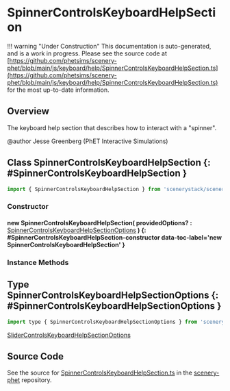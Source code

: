 # SpinnerControlsKeyboardHelpSection

!!! warning "Under Construction"
    This documentation is auto-generated, and is a work in progress. Please see the source code at
    [https://github.com/phetsims/scenery-phet/blob/main/js/keyboard/help/SpinnerControlsKeyboardHelpSection.ts](https://github.com/phetsims/scenery-phet/blob/main/js/keyboard/help/SpinnerControlsKeyboardHelpSection.ts) for the most up-to-date information.

## Overview

The keyboard help section that describes how to interact with a "spinner".

@author Jesse Greenberg (PhET Interactive Simulations)

## Class SpinnerControlsKeyboardHelpSection {: #SpinnerControlsKeyboardHelpSection }


```js
import { SpinnerControlsKeyboardHelpSection } from 'scenerystack/scenery-phet';
```
### Constructor

#### new SpinnerControlsKeyboardHelpSection( providedOptions? : <span style="font-weight: 400;">[SpinnerControlsKeyboardHelpSectionOptions](../scenery-phet/SpinnerControlsKeyboardHelpSection.md#SpinnerControlsKeyboardHelpSectionOptions)</span> ) {: #SpinnerControlsKeyboardHelpSection-constructor data-toc-label='new SpinnerControlsKeyboardHelpSection' }

### Instance Methods





## Type SpinnerControlsKeyboardHelpSectionOptions {: #SpinnerControlsKeyboardHelpSectionOptions }


```js
import type { SpinnerControlsKeyboardHelpSectionOptions } from 'scenerystack/scenery-phet';
```


[SliderControlsKeyboardHelpSectionOptions](../scenery-phet/SliderControlsKeyboardHelpSection.md#SliderControlsKeyboardHelpSectionOptions)



## Source Code

See the source for [SpinnerControlsKeyboardHelpSection.ts](https://github.com/phetsims/scenery-phet/blob/main/js/keyboard/help/SpinnerControlsKeyboardHelpSection.ts) in the [scenery-phet](https://github.com/phetsims/scenery-phet) repository.
